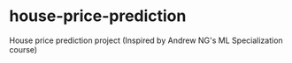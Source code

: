# house-price-prediction
House price prediction project (Inspired by Andrew NG's ML Specialization course)
